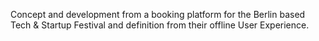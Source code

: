 Concept and development from a booking platform for the Berlin based Tech & Startup Festival and definition from their offline User Experience.